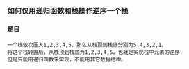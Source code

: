 ### 如何仅用递归函数和栈操作逆序一个栈

#### 题目
    一个栈依次压入1,2,3,4,5，那么从栈顶到栈底分别为5,4,3,2,1。
    将这个栈转置后，从栈顶到栈底为1,2,3,4,5，也就是实现栈中元素的逆序，
    但是只能用递归函数来实现，不能用其它数据结构。